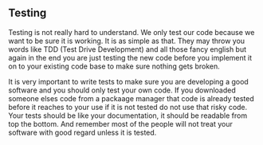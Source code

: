 ## Testing

Testing is not really hard to understand. We only test our code because we want to be sure it is working. It is as simple as that. They may throw you words like TDD (Test Drive Development) and all those fancy english but again in the end you are just testing the new code before you implement it on to your existing code base to make sure nothing gets broken. 

It is very important to write tests to make sure you are developing a good software and you should only test your own code. If you downloaded someone elses code from a packaage manager that code is already tested before it reaches to your use if it is not tested do not use that risky code. Your tests should be like your documentation, it should be readable from top the bottom. And remember most of the people will not treat your software with good regard unless it is tested.
